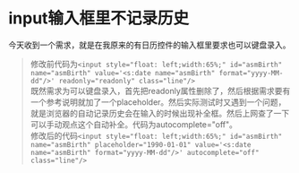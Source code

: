 # input输入框里不记录历史  
今天收到一个需求，就是在我原来的有日历控件的输入框里要求也可以键盘录入。  
>修改前代码为`<input style="float: left;width:65%;" id="asmBirth" name="asmBirth" value='<s:date name="asmBirth" format="yyyy-MM-dd"/>' readonly="readonly" class="line"/>`  
既然需求为可以键盘录入，首先把readonly属性删除了，然后根据需求要有一个参考说明就加了一个placeholder。然后实际测试时又遇到一个问题，就是浏览器的自动记录历史会在输入的时候出现补全框。然后上网查了一下可以手动观点这个自动补全。代码为autocomplete="off"。  
>修改后的代码`<input style="float: left;width:65%;" id="asmBirth" name="asmBirth" placeholder="1990-01-01" value='<s:date name="asmBirth" format="yyyy-MM-dd"/>' autocomplete="off" class="line"/>`
